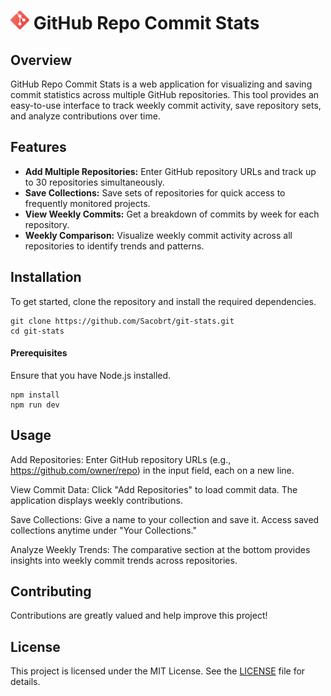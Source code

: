 # <img src="./src/assets/logo.png" alt="Logo" width="30" height="30"> GitHub Repo Commit Stats

## Overview

GitHub Repo Commit Stats is a web application for visualizing and saving commit statistics across multiple GitHub repositories. This tool provides an easy-to-use interface to track weekly commit activity, save repository sets, and analyze contributions over time.

## Features

-   **Add Multiple Repositories:** Enter GitHub repository URLs and track up to 30 repositories simultaneously.
-   **Save Collections:** Save sets of repositories for quick access to frequently monitored projects.
-   **View Weekly Commits:** Get a breakdown of commits by week for each repository.
-   **Weekly Comparison:** Visualize weekly commit activity across all repositories to identify trends and patterns.

## Installation

To get started, clone the repository and install the required dependencies.

    git clone https://github.com/Sacobrt/git-stats.git
    cd git-stats

#### Prerequisites

Ensure that you have Node.js installed.

    npm install
    npm run dev

## Usage

Add Repositories: Enter GitHub repository URLs (e.g., https://github.com/owner/repo) in the input field, each on a new line.

View Commit Data: Click "Add Repositories" to load commit data. The application displays weekly contributions.

Save Collections: Give a name to your collection and save it. Access saved collections anytime under "Your Collections."

Analyze Weekly Trends: The comparative section at the bottom provides insights into weekly commit trends across repositories.

## Contributing

Contributions are greatly valued and help improve this project!

## License

This project is licensed under the MIT License. See the [LICENSE](https://opensource.org/license/mit) file for details.
